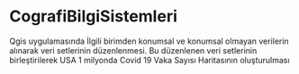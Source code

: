 # CografiBilgiSistemleri
Qgis uygulamasında İlgili birimden konumsal ve konumsal olmayan verilerin alınarak veri setlerinin düzenlenmesi. Bu düzenlenen veri setlerinin birleştirilerek
USA 1 milyonda Covid 19 Vaka Sayısı Haritasının oluşturulması
